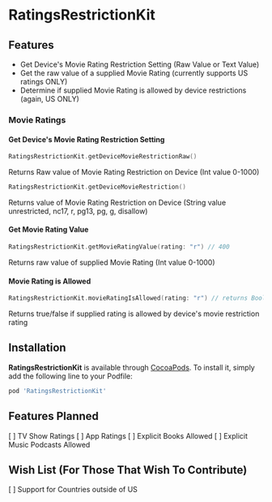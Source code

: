 # RatingsRestrictionKit

## Features
-   Get Device's Movie Rating Restriction Setting (Raw Value or Text Value)
-   Get the raw value of a supplied Movie Rating (currently supports US ratings ONLY)
-   Determine if supplied Movie Rating is allowed by device restrictions (again, US ONLY)

### Movie Ratings

#### Get Device's Movie Rating Restriction Setting

```swift
RatingsRestrictionKit.getDeviceMovieRestrictionRaw()
```
Returns Raw value of Movie Rating Restriction on Device (Int value 0-1000)

```swift
RatingsRestrictionKit.getDeviceMovieRestriction()
```
Returns value of Movie Rating Restriction on Device (String value unrestricted, nc17, r, pg13, pg, g, disallow)

#### Get Movie Rating Value

```swift
RatingsRestrictionKit.getMovieRatingValue(rating: "r") // 400
```
Returns raw value of supplied Movie Rating (Int value 0-1000)

#### Movie Rating is Allowed

```swift
RatingsRestrictionKit.movieRatingIsAllowed(rating: "r") // returns Bool
```
Returns true/false if supplied rating is allowed by device's movie restriction rating

## Installation

**RatingsRestrictionKit** is available through [CocoaPods](http://cocoapods.org). To install
it, simply add the following line to your Podfile:

```ruby
pod 'RatingsRestrictionKit'
```

## Features Planned

[ ] TV Show Ratings
[ ] App Ratings
[ ] Explicit Books Allowed
[ ] Explicit Music Podcasts Allowed

## Wish List (For Those That Wish To Contribute)

[ ] Support for Countries outside of US